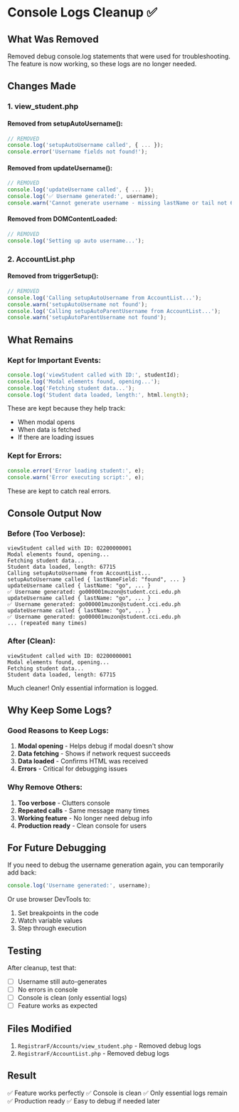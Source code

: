 # Console Logs Cleanup ✅

## What Was Removed

Removed debug console.log statements that were used for troubleshooting. The feature is now working, so these logs are no longer needed.

## Changes Made

### 1. view_student.php

#### Removed from setupAutoUsername():
```javascript
// REMOVED
console.log('setupAutoUsername called', { ... });
console.error('Username fields not found!');
```

#### Removed from updateUsername():
```javascript
// REMOVED
console.log('updateUsername called', { ... });
console.log('✅ Username generated:', username);
console.warn('Cannot generate username - missing lastName or tail not 6 digits');
```

#### Removed from DOMContentLoaded:
```javascript
// REMOVED
console.log('Setting up auto username...');
```

### 2. AccountList.php

#### Removed from triggerSetup():
```javascript
// REMOVED
console.log('Calling setupAutoUsername from AccountList...');
console.warn('setupAutoUsername not found');
console.log('Calling setupAutoParentUsername from AccountList...');
console.warn('setupAutoParentUsername not found');
```

## What Remains

### Kept for Important Events:
```javascript
console.log('viewStudent called with ID:', studentId);
console.log('Modal elements found, opening...');
console.log('Fetching student data...');
console.log('Student data loaded, length:', html.length);
```

These are kept because they help track:
- When modal opens
- When data is fetched
- If there are loading issues

### Kept for Errors:
```javascript
console.error('Error loading student:', e);
console.warn('Error executing script:', e);
```

These are kept to catch real errors.

## Console Output Now

### Before (Too Verbose):
```
viewStudent called with ID: 02200000001
Modal elements found, opening...
Fetching student data...
Student data loaded, length: 67715
Calling setupAutoUsername from AccountList...
setupAutoUsername called { lastNameField: "found", ... }
updateUsername called { lastName: "go", ... }
✅ Username generated: go000001muzon@student.cci.edu.ph
updateUsername called { lastName: "go", ... }
✅ Username generated: go000001muzon@student.cci.edu.ph
updateUsername called { lastName: "go", ... }
✅ Username generated: go000001muzon@student.cci.edu.ph
... (repeated many times)
```

### After (Clean):
```
viewStudent called with ID: 02200000001
Modal elements found, opening...
Fetching student data...
Student data loaded, length: 67715
```

Much cleaner! Only essential information is logged.

## Why Keep Some Logs?

### Good Reasons to Keep Logs:
1. **Modal opening** - Helps debug if modal doesn't show
2. **Data fetching** - Shows if network request succeeds
3. **Data loaded** - Confirms HTML was received
4. **Errors** - Critical for debugging issues

### Why Remove Others:
1. **Too verbose** - Clutters console
2. **Repeated calls** - Same message many times
3. **Working feature** - No longer need debug info
4. **Production ready** - Clean console for users

## For Future Debugging

If you need to debug the username generation again, you can temporarily add back:

```javascript
console.log('Username generated:', username);
```

Or use browser DevTools to:
1. Set breakpoints in the code
2. Watch variable values
3. Step through execution

## Testing

After cleanup, test that:
- [ ] Username still auto-generates
- [ ] No errors in console
- [ ] Console is clean (only essential logs)
- [ ] Feature works as expected

## Files Modified

1. `RegistrarF/Accounts/view_student.php` - Removed debug logs
2. `RegistrarF/AccountList.php` - Removed debug logs

## Result

✅ Feature works perfectly
✅ Console is clean
✅ Only essential logs remain
✅ Production ready
✅ Easy to debug if needed later
